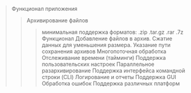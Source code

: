 >Функционал приложения
>>Архивирование файлов
>>>минимальная поддержка форматов:
.zip
.tar.gz
.rar
.7z
>>>Функционал
Добавление файлов в архив.
Сжатие данных для уменьшения размера.
Указание пути сохранения архивов
>>Многопоточная обработка
>>Отслеживание времени (тайминги)
>>Поддержка пользовательских настроек
>>Параллельное разархивирование
>>Поддержка интерфейса командной строки (CLI)
>>Логирование и отчеты
>>Поддержка GUI
>>Обработка ошибок
>>Поддержка различных платформ